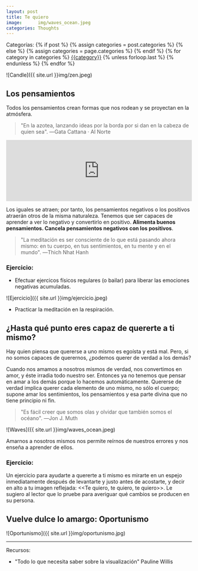 ```yaml
---
layout: post
title: Te quiero
image:      img/waves_ocean.jpeg
categories: Thoughts
---
```


<!-- Start categories -->
  <div class="post-categories">
  Categorías:
  {% if post %}
    {% assign categories = post.categories %}
  {% else %}
    {% assign categories = page.categories %}
  {% endif %}
  {% for category in categories %}
  <a href="{{site.baseurl}}/categories/#{{category|slugize}}">{{category}}</a>
  {% unless forloop.last %}&nbsp;{% endunless %}
  {% endfor %}
</div> <!-- End categories -->

![Candle]({{ site.url }}img/zen.jpeg)

## Los pensamientos
Todos los pensamientos crean formas que nos rodean y se proyectan en la atmósfera. 

> "En la azotea, lanzando ideas por la borda por si dan en la cabeza de quien sea". ―Gata Cattana · Al Norte

<iframe width="100%" height="166" scrolling="no" frameborder="no" allow="autoplay" src="https://w.soundcloud.com/player/?url=https%3A//api.soundcloud.com/tracks/123580656&color=%23242928&auto_play=false&hide_related=false&show_comments=true&show_user=true&show_reposts=false&show_teaser=true"></iframe>


Los iguales se atraen; por tanto, los pensamientos negativos o los positivos atraerán otros de la misma naturaleza. Tenemos que ser capaces de aprender a ver lo negativo y convertirlo en positivo. **Alimenta buenos pensamientos. Cancela pensamientos negativos con los positivos**.

> "La meditación es ser consciente de lo que está pasando ahora mismo: en tu cuerpo, en tus sentimientos, en tu mente y en el mundo". ―Thich Nhat Hanh

### Ejercicio:
- Efectuar ejercicos físicos regulares (o bailar) para liberar las emociones negativas acumuladas.

![Ejercicio]({{ site.url }}img/ejercicio.jpeg)


- Practicar la meditación en la respiración.


## ¿Hasta qué punto eres capaz de quererte a ti mismo?
Hay quien piensa que quererse a uno mismo es egoísta y está mal. Pero, si no somos capaces de querernos, ¿podemos querer de verdad a los demás?

Cuando nos amamos a nosotros mismos de verdad, nos convertimos en amor, y éste irradia todo nuestro ser. Entonces ya no tenemos que pensar en amar a los demás porque lo hacemos automáticamente. Quererse de verdad implica querer cada elemento de uno mismo, no sólo el cuerpo; supone amar los sentimientos, los pensamientos y esa parte divina que no tiene principio ni fin. 

> "Es fácil creer que somos olas y olvidar que también somos el océano". ―Jon J. Muth


![Waves]({{ site.url }}img/waves_ocean.jpeg)

Amarnos a nosotros mismos nos permite reírnos de nuestros errores y nos enseña a aprender de ellos.

### Ejercicio:
Un ejercicio para ayudarte a quererte a ti mismo es mirarte en un espejo inmediatamente después de levantarte y justo antes de acostarte, y decir en alto a tu imagen reflejada: <<Te quiero, te quiero, te quiero>>. Le sugiero al lector que lo pruebe para averiguar qué cambios se producen en su persona.

## Vuelve dulce lo amargo: Oportunismo

![Oportunismo]({{ site.url }}img/oportunismo.jpg)

__________


Recursos: 
- "Todo lo que necesita saber sobre la visualización" Pauline Willis

